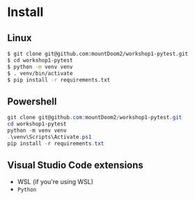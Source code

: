 # Install

## Linux
```bash
$ git clone git@github.com:mountDoom2/workshop1-pytest.git
$ cd workshop1-pytest
$ python -m venv venv
$ . venv/bin/activate
$ pip install -r requirements.txt
```

## Powershell
```powershell
git clone git@github.com:mountDoom2/workshop1-pytest.git
cd workshop1-pytest
python -m venv venv
.\venv\Scripts\Activate.ps1
pip install -r requirements.txt
```

## Visual Studio Code extensions
* WSL (if you're using WSL)
* `Python`